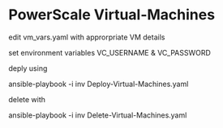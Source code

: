 # PowerScale Virtual-Machines

edit vm_vars.yaml with approrpriate VM details

set environment variables VC_USERNAME & VC_PASSWORD


deply using

ansible-playbook -i inv Deploy-Virtual-Machines.yaml

delete with

ansible-playbook -i inv Delete-Virtual-Machines.yaml
